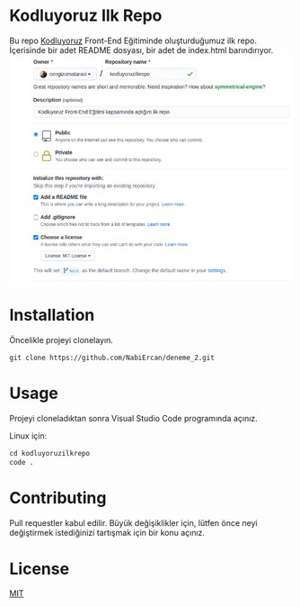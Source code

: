  # Kodluyoruz Ilk Repo
Bu repo [Kodluyoruz](https://www.kodluyoruz.org/) Front-End Eğitiminde oluşturduğumuz ilk repo. İçerisinde bir adet README dosyası, bir adet de index.html barındırıyor.
![Image](https://github.com/Kodluyoruz/taskforce/blob/main/git/odev1/figures/github.png?raw=true)

# Installation
Öncelikle projeyi clonelayın.

```
git clone https://github.com/NabiErcan/deneme_2.git
```
# Usage

Projeyi cloneladıktan sonra Visual Studio Code programında açınız.

Linux için:
```
cd kodluyoruzilkrepo
code .
```
# Contributing

Pull requestler kabul edilir. Büyük değişiklikler için, lütfen önce neyi değiştirmek istediğinizi tartışmak için bir konu açınız.

# License

[MIT](https://choosealicense.com/licenses/mit/)